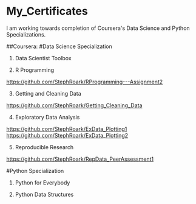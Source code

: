 # My_Certificates

I am working towards completion of Coursera's Data Science and Python Specializations.

##Coursera:
#Data Science Specialization
1. Data Scientist Toolbox

2. R Programming

https://github.com/StephRoark/RProgramming---Assignment2

3. Getting and Cleaning Data

https://github.com/StephRoark/Getting_Cleaning_Data

4. Exploratory Data Analysis

https://github.com/StephRoark/ExData_Plotting1
https://github.com/StephRoark/ExData_Plotting2

5. Reproducible Research

https://github.com/StephRoark/RepData_PeerAssessment1


#Python Specialization
1. Python for Everybody

2. Python Data Structures




